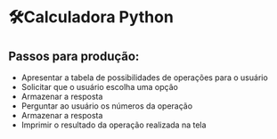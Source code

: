 # 🛠Calculadora Python

## Passos para produção:
- Apresentar a tabela de possibilidades de operações para o usuário
- Solicitar que o usuário escolha uma opção
- Armazenar a resposta
- Perguntar ao usuário os números da operação
- Armazenar a resposta
- Imprimir o resultado da operação realizada na tela
